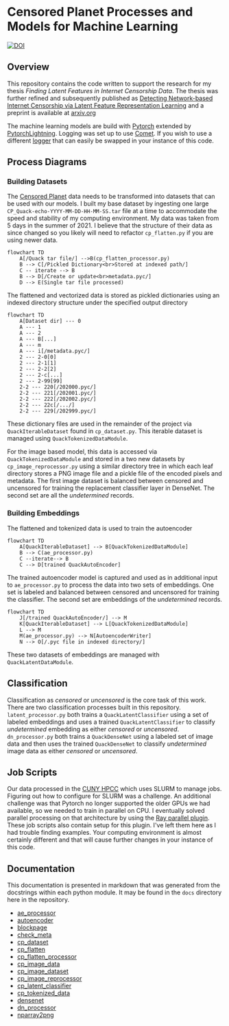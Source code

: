 # Censored Planet Processes and Models for Machine Learning

[![DOI](https://zenodo.org/badge/350322909.svg)](https://zenodo.org/badge/latestdoi/350322909)


## Overview
This repository contains the code written to support the research for my thesis 
_Finding Latent Features in Internet Censorship Data_. The thesis was further refined and subsequently
published as [Detecting Network-based Internet Censorship via Latent Feature Representation Learning](https://www.sciencedirect.com/science/article/pii/S0167404823000482)
and a preprint is available at [arxiv.org](https://arxiv.org/abs/2209.05152)

The machine learning models are build with [Pytorch](https://pytorch.org) extended by
[PytorchLightning](https://www.pytorchlightning.ai).  Logging was set up to use
[Comet](https://www.comet.com/site/products/ml-experiment-tracking/).
If you wish to use a different [logger](https://pytorch-lightning.readthedocs.io/en/latest/api_references.html#loggers)
that can easily be swapped in your instance of this code.

## Process Diagrams

### Building Datasets

The [Censored Planet](https://censoredplanet.org) data needs to be transformed into datasets that can be used with our models. I built my base dataset
by ingesting one large `CP_Quack-echo-YYYY-MM-DD-HH-MM-SS.tar` file at a time to accommodate the speed and stability of
my computing environment. My data was taken from 5 days in the summer of 2021. I believe that the structure of their
data as since changed so you likely will need to refactor `cp_flatten.py` if you are using newer data.

```mermaid
flowchart TD
    A[/Quack tar file/] -->B(cp_flatten_processor.py)
    B --> C[/Pickled Dictionary<br>Stored at indexed path/]
    C -- iterate --> B
    B --> D[/Create or update<br>metadata.pyc/]
    D --> E(Single tar file processed)
```

The flattened and vectorized data is stored as pickled dictionaries using an indexed directory structure under the
specified output directory

```mermaid
flowchart TD
    A[Dataset dir] --- 0
    A --- 1
    A --- 2
    A --- B[...]
    A --- m
    A --- i[/metadata.pyc/]
    2 --- 2-0[0]
    2 --- 2-1[1]
    2 --- 2-2[2]
    2 --- 2-c[...]
    2 --- 2-99[99]
    2-2 --- 220[/202000.pyc/]
    2-2 --- 221[/202001.pyc/]
    2-2 --- 222[/202002.pyc/]
    2-2 --- 22c[/.../]
    2-2 --- 229[/202999.pyc/]
```

These dictionary files are used in the remainder of the project via `QuackIterableDataset` found in
`cp_dataset.py`.  This iterable dataset is managed using `QuackTokenizedDataModule`.

For the image based model, this data is accessed via `QuackTokenizedDataModule` and stored in a two new datasets by
`cp_image_reprocessor.py` using a similar directory tree in which each leaf directory stores a PNG image file and a
pickle file of the encoded pixels and metadata. The first image dataset is balanced between censored and uncensored for
training the replacement classifier layer in DenseNet.  The second set are all the _undetermined_ records.

### Building Embeddings

The flattened and tokenized data is used to train the autoencoder

```mermaid
flowchart TD
    A[QuackIterableDataset] --> B[QuackTokenizedDataModule]
    B --> C(ae_processor.py)
    C --iterate--> B
    C --> D[trained QuackAutoEncoder]
```

The trained autoencoder model is captured and used as in additional input to `ae_processor.py` to process the data
into two sets of embeddings.  One set is labeled and balanced between censored and uncensored for training the
classifier. The second set are embeddings of the _undetermined_ records.

```mermaid
flowchart TD
    J[/trained QuackAutoEncoder/] --> M
    K[QuackIterableDataset] --> L[QuackTokenizedDataModule]
    L --> M
    M(ae_processor.py) --> N[AutoencoderWriter]
    N --> O[/.pyc file in indexed directory/]
```

These two datasets of embeddings are managed with `QuackLatentDataModule`.

## Classification

Classification as _censored_ or _uncensored_ is the core task of this work.  There are two classification processes
built in this repository.  `latent_processor.py` both trains a `QuackLatentClassifier` using a set of labeled embeddings
and uses a trained `QuackLatentClassifier` to classify _undetermined_ embedding as either _censored_ or _uncensored_.
`dn_processor.py` both trains a `QuackDenseNet` using a labeled set of image data and then uses the trained
`QuackDenseNet` to classify _undetermined_ image data as either _censored_ or _uncensored_.

## Job Scripts

Our data processed in the [CUNY HPCC](https://www.csi.cuny.edu/academics-and-research/research-centers/cuny-high-performance-computing-center)
which uses SLURM to manage jobs. Figuring out how to configure for SLURM was a challenge.  An additional challenge
was that Pytorch no longer supported the older GPUs we had available, so we needed to train in parallel on CPU. I 
eventually solved parallel processing on that architecture by using the [Ray parallel plugin](https://github.com/ray-project/ray_lightning).
These job scripts also contain setup for this plugin.  I've left them here as I had trouble finding examples.  Your
computing environment is almost certainly different and that will cause further changes in your instance of this code.

## Documentation

This documentation is presented in markdown that
was generated from the docstrings within each python module.
It may be found in the `docs` directory here in the repository.  

- [ae_processor](https://github.com/FatherShawn/cp_learning/blob/main/docs/ae_processor.md)
- [autoencoder](https://github.com/FatherShawn/cp_learning/blob/main/docs/autoencoder.md)
- [blockpage](https://github.com/FatherShawn/cp_learning/blob/main/docs/blockpage.md)
- [check_meta](https://github.com/FatherShawn/cp_learning/blob/main/docs/check_meta.md)
- [cp_dataset](https://github.com/FatherShawn/cp_learning/blob/main/docs/cp_dataset.md)
- [cp_flatten](https://github.com/FatherShawn/cp_learning/blob/main/docs/cp_flatten.md)
- [cp_flatten_processor](https://github.com/FatherShawn/cp_learning/blob/main/docs/cp_flatten_processor.md)
- [cp_image_data](https://github.com/FatherShawn/cp_learning/blob/main/docs/cp_image_data.md)
- [cp_image_dataset](https://github.com/FatherShawn/cp_learning/blob/main/docs/cp_image_dataset.md)
- [cp_image_reprocessor](https://github.com/FatherShawn/cp_learning/blob/main/docs/cp_image_reprocessor.md)
- [cp_latent_classifier](https://github.com/FatherShawn/cp_learning/blob/main/docs/cp_latent_classifier.md)
- [cp_tokenized_data](https://github.com/FatherShawn/cp_learning/blob/main/docs/cp_tokenized_data.md)
- [densenet](https://github.com/FatherShawn/cp_learning/blob/main/docs/densenet.md)
- [dn_processor](https://github.com/FatherShawn/cp_learning/blob/main/docs/dn_processor.md)
- [nparray2png](https://github.com/FatherShawn/cp_learning/blob/main/docs/nparray2png.md)